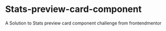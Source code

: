 # Stats-preview-card-component
A Solution to Stats preview card component challenge from frontendmentor 

